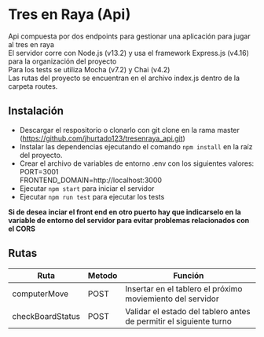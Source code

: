 # Tres en Raya (Api)
Api compuesta por dos endpoints para gestionar una aplicación para jugar al tres en raya\
El servidor corre con Node.js (v13.2) y usa el framework Express.js (v4.16) para la organización del proyecto\
Para los tests se utiliza Mocha (v7.2) y Chai (v4.2)\
Las rutas del proyecto se encuentran en el archivo index.js dentro de la carpeta routes.


## Instalación

- Descargar el respositorio o clonarlo con git clone en la rama master (https://github.com/jhurtado123/tresenraya_api.git)
- Instalar las dependencias ejecutando el comando `npm install` en la raíz del proyecto.
- Crear el archivo de variables de entorno .env con los siguientes valores:\
PORT=3001\
FRONTEND_DOMAIN=http://localhost:3000
- Ejecutar `npm start` para iniciar el servidor
- Ejecutar `npm run test` para ejecutar los tests

**Si de desea inciar el front end en otro puerto hay que indicarselo en la variable de entorno del servidor para evitar problemas relacionados con el CORS**


## Rutas
| Ruta | Metodo | Función |
| ------ | ------ | ------- |
| computerMove | POST | Insertar en el tablero el próximo moviemiento del servidor
| checkBoardStatus | POST | Validar el estado del tablero antes de permitir el siguiente turno  |

